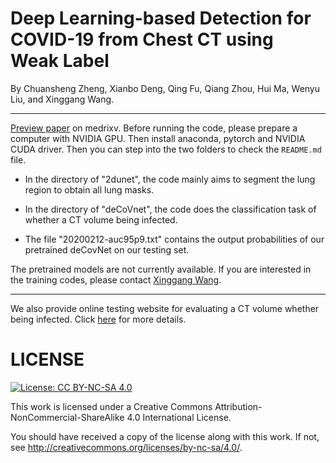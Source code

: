 # Deep Learning-based Detection for COVID-19 from Chest CT using Weak Label

By Chuansheng Zheng, Xianbo Deng, Qing Fu, Qiang Zhou, Hui Ma, Wenyu Liu, and Xinggang Wang.

<hr>

[Preview paper](https://www.medrxiv.org/content/10.1101/2020.03.12.20027185v1) on medrixv. Before running the code, please prepare a computer with NVIDIA GPU. Then install anaconda, pytorch and NVIDIA CUDA driver. Then you can step into the two folders to check the `README.md` file.

- In the directory of "2dunet", the code mainly aims to segment the lung region to obtain all lung masks.
- In the directory of "deCoVnet", the code does the classification task of whether a CT volume being infected.

- The file "20200212-auc95p9.txt" contains the output probabilities of our pretrained deCovNet on our testing set.

The pretrained models are not currently available. If you are interested in the training codes, please contact [Xinggang Wang](mailto:xgwang@hust.edu.cn).

<hr>

We also provide online testing website for evaluating a CT volume whether being infected. Click [here](http://39.100.61.27) for more details.


# LICENSE

[![License: CC BY-NC-SA 4.0](https://img.shields.io/badge/License-CC%20BY--NC--SA%204.0-lightgrey.svg)](https://creativecommons.org/licenses/by-nc-sa/4.0/)

This work is licensed under a
Creative Commons Attribution-NonCommercial-ShareAlike 4.0 International License.

You should have received a copy of the license along with this
work. If not, see <http://creativecommons.org/licenses/by-nc-sa/4.0/>.


